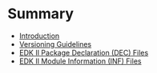 # Summary

* [Introduction](README.md)
* [Versioning Guidelines](VersionGuidelines.md)
* [EDK II Package Declaration (DEC) Files](edk2_dec_files.md)
* [EDK II Module Information (INF) Files](edk2_inf_files.md)

